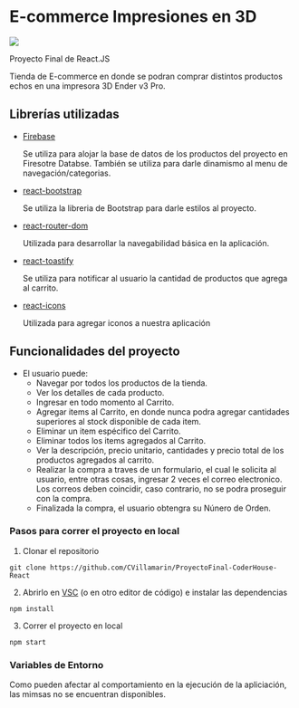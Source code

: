 # E-commerce Impresiones en 3D

![](https://i.postimg.cc/Qdnnp4MY/header.png)

Proyecto Final de React.JS

Tienda de E-commerce en donde se podran comprar distintos productos echos en una impresora 3D Ender v3 Pro.

## Librerías utilizadas

- [Firebase](https://firebase.google.com/)

  Se utiliza para alojar la base de datos de los productos del proyecto en Firesotre Databse. También se utiliza para darle dinamismo al menu de navegación/categorias.

- [react-bootstrap](https://react-bootstrap.github.io)

  Se utiliza la libreria de Bootstrap para darle estilos al proyecto.

- [react-router-dom](https://v5.reactrouter.com/web/guides/quick-start)

  Utilizada para desarrollar la navegabilidad básica en la aplicación.

- [react-toastify](https://github.com/fkhadra/react-toastify)

  Se utiliza para notificar al usuario la cantidad de productos que agrega al carrito.

- [react-icons](https://react-icons.github.io/react-icons/)

  Utilizada para agregar iconos a nuestra aplicación

## Funcionalidades del proyecto

- El usuario puede:
  - Navegar por todos los productos de la tienda.
  - Ver los detalles de cada producto.
  - Ingresar en todo momento al Carrito.
  - Agregar items al Carrito, en donde nunca podra agregar cantidades superiores al stock disponible de cada item.
  - Eliminar un item espécifico del Carrito.
  - Eliminar todos los items agregados al Carrito.
  - Ver la descripción, precio unitario, cantidades y precio total de los productos agregados al carrito.
  - Realizar la compra a traves de un formulario, el cual le solicita al usuario, entre otras cosas, ingresar 2 veces el correo electronico. Los correos deben coincidir, caso contrario, no se podra proseguir con la compra.
  - Finalizada la compra, el usuario obtengra su Núnero de Orden.

### Pasos para correr el proyecto en local

1. Clonar el repositorio

```
git clone https://github.com/CVillamarin/ProyectoFinal-CoderHouse-React
```

2. Abrirlo en [VSC](https://code.visualstudio.com) (o en otro editor de código) e instalar las dependencias

```
npm install
```

3. Correr el proyecto en local

```
npm start
```

### Variables de Entorno

Como pueden afectar al comportamiento en la ejecución de la apliciación, las mimsas no se encuentran disponibles.

